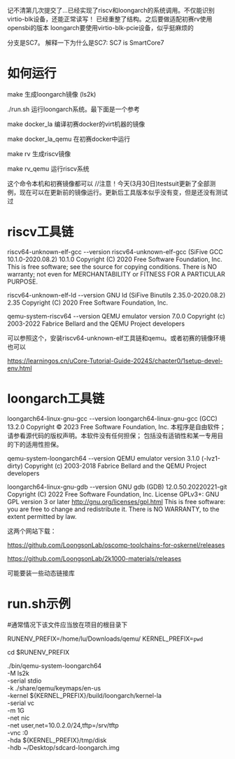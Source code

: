 记不清第几次提交了...已经实现了riscv和loongarch的系统调用。不仅能识别virtio-blk设备，还能正常读写！
已经重整了结构。之后要做适配初赛rv使用opensbi的版本
loongarch要使用virtio-blk-pcie设备，似乎挺麻烦的

分支是SC7。
解释一下为什么是SC7: SC7 is SmartCore7 

# 如何运行
make 生成loongarch镜像 (ls2k)

./run.sh 运行loongarch系统。最下面是一个参考

make docker_la 编译初赛docker的virt机器的镜像

make docker_la_qemu 在初赛docker中运行

make rv 生成riscv镜像

make rv_qemu 运行riscv系统

这个命令本机和初赛镜像都可以 //注意！今天(3月30日)testsuit更新了全部测例，现在可以在更新前的镜像运行。更新后工具版本似乎没有变，但是还没有测试过

# riscv工具链
riscv64-unknown-elf-gcc --version
riscv64-unknown-elf-gcc (SiFive GCC 10.1.0-2020.08.2) 10.1.0
Copyright (C) 2020 Free Software Foundation, Inc.
This is free software; see the source for copying conditions.  There is NO
warranty; not even for MERCHANTABILITY or FITNESS FOR A PARTICULAR PURPOSE.

riscv64-unknown-elf-ld --version
GNU ld (SiFive Binutils 2.35.0-2020.08.2) 2.35
Copyright (C) 2020 Free Software Foundation, Inc.

qemu-system-riscv64 --version
QEMU emulator version 7.0.0
Copyright (c) 2003-2022 Fabrice Bellard and the QEMU Project developers

可以参照这个，安装riscv64-unknown-elf工具链和qemu。或者初赛的镜像环境也可以

https://learningos.cn/uCore-Tutorial-Guide-2024S/chapter0/1setup-devel-env.html


# loongarch工具链
loongarch64-linux-gnu-gcc --version
loongarch64-linux-gnu-gcc (GCC) 13.2.0
Copyright © 2023 Free Software Foundation, Inc.
本程序是自由软件；请参看源代码的版权声明。本软件没有任何担保；
包括没有适销性和某一专用目的下的适用性担保。

qemu-system-loongarch64 --version
QEMU emulator version 3.1.0 (-lvz1-dirty)
Copyright (c) 2003-2018 Fabrice Bellard and the QEMU Project developers

loongarch64-linux-gnu-gdb --version
GNU gdb (GDB) 12.0.50.20220221-git
Copyright (C) 2022 Free Software Foundation, Inc.
License GPLv3+: GNU GPL version 3 or later <http://gnu.org/licenses/gpl.html>
This is free software: you are free to change and redistribute it.
There is NO WARRANTY, to the extent permitted by law.

这两个网站下载：

https://github.com/LoongsonLab/oscomp-toolchains-for-oskernel/releases

https://github.com/LoongsonLab/2k1000-materials/releases

可能要装一些动态链接库


# run.sh示例
#通常情况下该文件应当放在项目的根目录下

RUNENV_PREFIX=/home/lu/Downloads/qemu/
KERNEL_PREFIX=`pwd`

cd $RUNENV_PREFIX

./bin/qemu-system-loongarch64 \
	-M ls2k \
	-serial stdio \
	-k ./share/qemu/keymaps/en-us \
	-kernel ${KERNEL_PREFIX}/build/loongarch/kernel-la \
	-serial vc \
	-m 1G \
	-net nic \
	-net user,net=10.0.2.0/24,tftp=/srv/tftp \
	-vnc :0 \
	-hda ${KERNEL_PREFIX}/tmp/disk \
	-hdb ~/Desktop/sdcard-loongarch.img 